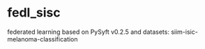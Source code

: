 # fedl_sisc
federated learning based on PySyft v0.2.5 and datasets: siim-isic-melanoma-classification
